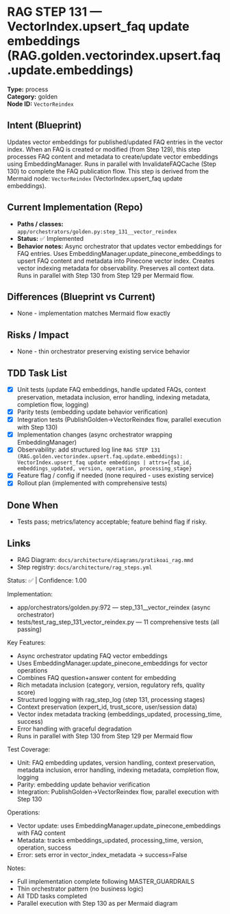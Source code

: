 # RAG STEP 131 — VectorIndex.upsert_faq update embeddings (RAG.golden.vectorindex.upsert.faq.update.embeddings)

**Type:** process  
**Category:** golden  
**Node ID:** `VectorReindex`

## Intent (Blueprint)
Updates vector embeddings for published/updated FAQ entries in the vector index. When an FAQ is created or modified (from Step 129), this step processes FAQ content and metadata to create/update vector embeddings using EmbeddingManager. Runs in parallel with InvalidateFAQCache (Step 130) to complete the FAQ publication flow. This step is derived from the Mermaid node: `VectorReindex` (VectorIndex.upsert_faq update embeddings).

## Current Implementation (Repo)
- **Paths / classes:** `app/orchestrators/golden.py:step_131__vector_reindex`
- **Status:** ✅ Implemented
- **Behavior notes:** Async orchestrator that updates vector embeddings for FAQ entries. Uses EmbeddingManager.update_pinecone_embeddings to upsert FAQ content and metadata into Pinecone vector index. Creates vector indexing metadata for observability. Preserves all context data. Runs in parallel with Step 130 from Step 129 per Mermaid flow.

## Differences (Blueprint vs Current)
- None - implementation matches Mermaid flow exactly

## Risks / Impact
- None - thin orchestrator preserving existing service behavior

## TDD Task List
- [x] Unit tests (update FAQ embeddings, handle updated FAQs, context preservation, metadata inclusion, error handling, indexing metadata, completion flow, logging)
- [x] Parity tests (embedding update behavior verification)
- [x] Integration tests (PublishGolden→VectorReindex flow, parallel execution with Step 130)
- [x] Implementation changes (async orchestrator wrapping EmbeddingManager)
- [x] Observability: add structured log line
  `RAG STEP 131 (RAG.golden.vectorindex.upsert.faq.update.embeddings): VectorIndex.upsert_faq update embeddings | attrs={faq_id, embeddings_updated, version, operation, processing_stage}`
- [x] Feature flag / config if needed (none required - uses existing service)
- [x] Rollout plan (implemented with comprehensive tests)

## Done When
- Tests pass; metrics/latency acceptable; feature behind flag if risky.

## Links
- RAG Diagram: `docs/architecture/diagrams/pratikoai_rag.mmd`
- Step registry: `docs/architecture/rag_steps.yml`


<!-- AUTO-AUDIT:BEGIN -->
Status: ✅  |  Confidence: 1.00

Implementation:
- app/orchestrators/golden.py:972 — step_131__vector_reindex (async orchestrator)
- tests/test_rag_step_131_vector_reindex.py — 11 comprehensive tests (all passing)

Key Features:
- Async orchestrator updating FAQ vector embeddings
- Uses EmbeddingManager.update_pinecone_embeddings for vector operations
- Combines FAQ question+answer content for embedding
- Rich metadata inclusion (category, version, regulatory refs, quality score)
- Structured logging with rag_step_log (step 131, processing stages)
- Context preservation (expert_id, trust_score, user/session data)
- Vector index metadata tracking (embeddings_updated, processing_time, success)
- Error handling with graceful degradation
- Runs in parallel with Step 130 from Step 129 per Mermaid flow

Test Coverage:
- Unit: FAQ embedding updates, version handling, context preservation, metadata inclusion, error handling, indexing metadata, completion flow, logging
- Parity: embedding update behavior verification
- Integration: PublishGolden→VectorReindex flow, parallel execution with Step 130

Operations:
- Vector update: uses EmbeddingManager.update_pinecone_embeddings with FAQ content
- Metadata: tracks embeddings_updated, processing_time, version, operation, success
- Error: sets error in vector_index_metadata → success=False

Notes:
- Full implementation complete following MASTER_GUARDRAILS
- Thin orchestrator pattern (no business logic)
- All TDD tasks completed
- Parallel execution with Step 130 as per Mermaid diagram
<!-- AUTO-AUDIT:END -->